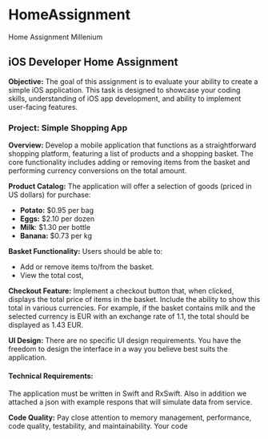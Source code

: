 # HomeAssignment
Home Assignment Millenium

## iOS Developer Home Assignment

**Objective:** The goal of this assignment is to evaluate your ability to create
a simple iOS application. This task is designed to showcase your coding
skills, understanding of iOS app development, and ability to implement
user-facing features.

### Project: Simple Shopping App

**Overview:** Develop a mobile application that functions as a
straightforward shopping platform, featuring a list of products and a
shopping basket. The core functionality includes adding or removing items
from the basket and performing currency conversions on the total amount.

**Product Catalog:** The application will offer a selection of goods (priced in
US dollars) for purchase:
- **Potato:** $0.95 per bag
- **Eggs:** $2.10 per dozen
- **Milk**: $1.30 per bottle
- **Banana:** $0.73 per kg

**Basket Functionality:** Users should be able to:
- Add or remove items to/from the basket.
- View the total cost, 

**Checkout Feature:** Implement a checkout button that, when clicked,
displays the total price of items in the basket. Include the ability to show
this total in various currencies. For example, if the basket contains milk
and the selected currency is EUR with an exchange rate of 1.1, the total
should be displayed as 1.43 EUR.

**UI Design:** There are no specific UI design requirements. You have the
freedom to design the interface in a way you believe best suits the
application.

#### Technical Requirements:
The application must be written in Swift and RxSwift. Also in addition we
attached a json with example respons that will simulate data from service.

**Code Quality:** Pay close attention to memory management, performance,
code quality, testability, and maintainability. Your code
